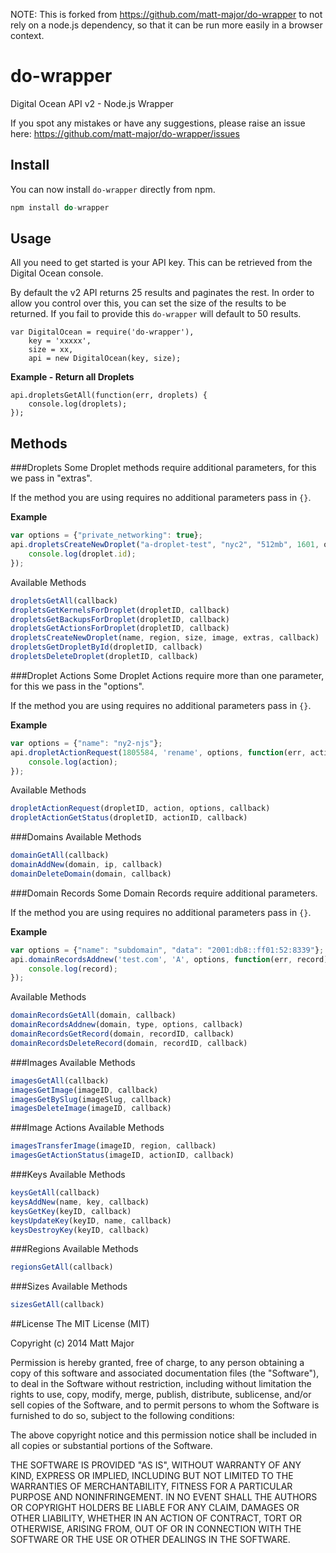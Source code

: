 NOTE: This is forked from https://github.com/matt-major/do-wrapper to not rely on a node.js dependency, so that it can be run more easily in a browser context.

do-wrapper
==========
Digital Ocean API v2 - Node.js Wrapper

If you spot any mistakes or have any suggestions, please raise an issue here:
https://github.com/matt-major/do-wrapper/issues

## Install
You can now install ```do-wrapper``` directly from npm.

```js
npm install do-wrapper
```

## Usage
All you need to get started is your API key. This can be retrieved from the Digital Ocean console.

By default the v2 API returns 25 results and paginates the rest. In order to allow you control over this, you can set the size of the results to be returned. If you fail to provide this ```do-wrapper``` will default to 50 results.

```
var DigitalOcean = require('do-wrapper'),
    key = 'xxxxx',
    size = xx,
	api = new DigitalOcean(key, size);
```

**Example - Return all Droplets**
```
api.dropletsGetAll(function(err, droplets) {
    console.log(droplets);
});
```

## Methods
###Droplets
Some Droplet methods require additional parameters, for this we pass in "extras".

If the method you are using requires no additional parameters pass in ```{}```.

**Example**
```js
var options = {"private_networking": true};
api.dropletsCreateNewDroplet("a-droplet-test", "nyc2", "512mb", 1601, options, function(err, droplet) {
    console.log(droplet.id);
});
```

Available Methods
```js
dropletsGetAll(callback)
dropletsGetKernelsForDroplet(dropletID, callback)
dropletsGetBackupsForDroplet(dropletID, callback)
dropletsGetActionsForDroplet(dropletID, callback)
dropletsCreateNewDroplet(name, region, size, image, extras, callback)
dropletsGetDropletById(dropletID, callback)
dropletsDeleteDroplet(dropletID, callback)
```
###Droplet Actions
Some Droplet Actions require more than one parameter, for this we pass in the "options".

If the method you are using requires no additional parameters pass in ```{}```.

**Example**
```js
var options = {"name": "ny2-njs"};
api.dropletActionRequest(1805584, 'rename', options, function(err, action) {
    console.log(action);
});
```
Available Methods
```js
dropletActionRequest(dropletID, action, options, callback)
dropletActionGetStatus(dropletID, actionID, callback)
```
###Domains
Available Methods
```js
domainGetAll(callback)
domainAddNew(domain, ip, callback)
domainDeleteDomain(domain, callback)
```
###Domain Records
Some Domain Records require additional parameters.

If the method you are using requires no additional parameters pass in ```{}```.

**Example**
```js
var options = {"name": "subdomain", "data": "2001:db8::ff01:52:8339"};
api.domainRecordsAddnew('test.com', 'A', options, function(err, record) {
    console.log(record);
});
```
Available Methods
```js
domainRecordsGetAll(domain, callback)
domainRecordsAddnew(domain, type, options, callback)
domainRecordsGetRecord(domain, recordID, callback)
domainRecordsDeleteRecord(domain, recordID, callback)
```
###Images
Available Methods
```js
imagesGetAll(callback)
imagesGetImage(imageID, callback)
imagesGetBySlug(imageSlug, callback)
imagesDeleteImage(imageID, callback)
```
###Image Actions
Available Methods
```js
imagesTransferImage(imageID, region, callback)
imagesGetActionStatus(imageID, actionID, callback)
```
###Keys
Available Methods
```js
keysGetAll(callback)
keysAddNew(name, key, callback)
keysGetKey(keyID, callback)
keysUpdateKey(keyID, name, callback)
keysDestroyKey(keyID, callback)
```
###Regions
Available Methods
```js
regionsGetAll(callback)
```
###Sizes
Available Methods
```js
sizesGetAll(callback)
```

##License
The MIT License (MIT)

Copyright (c) 2014 Matt Major

Permission is hereby granted, free of charge, to any person obtaining a copy
of this software and associated documentation files (the "Software"), to deal
in the Software without restriction, including without limitation the rights
to use, copy, modify, merge, publish, distribute, sublicense, and/or sell
copies of the Software, and to permit persons to whom the Software is
furnished to do so, subject to the following conditions:

The above copyright notice and this permission notice shall be included in all
copies or substantial portions of the Software.

THE SOFTWARE IS PROVIDED "AS IS", WITHOUT WARRANTY OF ANY KIND, EXPRESS OR
IMPLIED, INCLUDING BUT NOT LIMITED TO THE WARRANTIES OF MERCHANTABILITY,
FITNESS FOR A PARTICULAR PURPOSE AND NONINFRINGEMENT. IN NO EVENT SHALL THE
AUTHORS OR COPYRIGHT HOLDERS BE LIABLE FOR ANY CLAIM, DAMAGES OR OTHER
LIABILITY, WHETHER IN AN ACTION OF CONTRACT, TORT OR OTHERWISE, ARISING FROM,
OUT OF OR IN CONNECTION WITH THE SOFTWARE OR THE USE OR OTHER DEALINGS IN THE
SOFTWARE.

